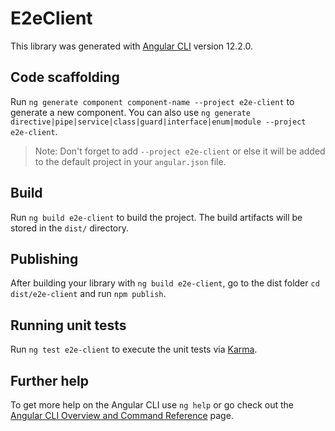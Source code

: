 # E2eClient

This library was generated with [Angular CLI](https://github.com/angular/angular-cli) version 12.2.0.

## Code scaffolding

Run `ng generate component component-name --project e2e-client` to generate a new component. You can also use `ng generate directive|pipe|service|class|guard|interface|enum|module --project e2e-client`.
> Note: Don't forget to add `--project e2e-client` or else it will be added to the default project in your `angular.json` file. 

## Build

Run `ng build e2e-client` to build the project. The build artifacts will be stored in the `dist/` directory.

## Publishing

After building your library with `ng build e2e-client`, go to the dist folder `cd dist/e2e-client` and run `npm publish`.

## Running unit tests

Run `ng test e2e-client` to execute the unit tests via [Karma](https://karma-runner.github.io).

## Further help

To get more help on the Angular CLI use `ng help` or go check out the [Angular CLI Overview and Command Reference](https://angular.io/cli) page.
